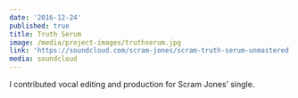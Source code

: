 ```yaml
---
date: '2016-12-24'
published: true
title: Truth Serum
image: /media/project-images/truthserum.jpg
link: 'https://soundcloud.com/scram-jones/scram-truth-serum-unmastered'
media: soundcloud
---
```

I contributed vocal editing and production for Scram Jones’ single.
